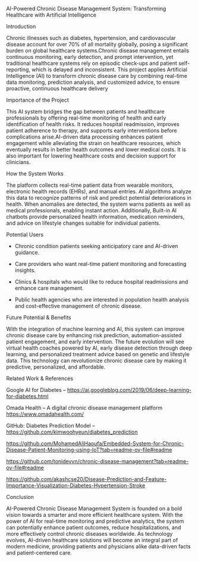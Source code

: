 AI-Powered Chronic Disease Management System: Transforming Healthcare with Artificial Intelligence 

 

Introduction 

Chronic illnesses such as diabetes, hypertension, and cardiovascular disease account for over 70% of all mortality globally, posing a significant burden on global healthcare systems.Chronic disease management entails continuous monitoring, early detection, and prompt intervention, yet traditional healthcare systems rely on episodic check-ups and patient self-reporting, which is delayed and inconsistent. This project applies Artificial Intelligence (AI) to transform chronic disease care by combining real-time data monitoring, prediction analysis, and customized advice, to ensure proactive, continuous healthcare delivery

 

Importance of the Project 

This AI system bridges the gap between patients and healthcare professionals by offering real-time monitoring of health and early identification of health risks. It reduces hospital readmission, improves patient adherence to therapy, and supports early interventions before complications arise.AI-driven data processing enhances patient engagement while alleviating the strain on healthcare resources, which eventually results in better health outcomes and lower medical costs. It is also important for lowering healthcare costs and decision support for clinicians.

 

How the System Works 

The platform collects real-time patient data from wearable monitors, electronic health records (EHRs), and manual entries. AI algorithms analyze this data to recognize patterns of risk and predict potential deteriorations in health. When anomalies are detected, the system warns patients as well as medical professionals, enabling instant action. Additionally, Built-in AI chatbots provide personalized health information, medication reminders, and advice on lifestyle changes suitable for individual patients. 

 

Potential Users 

- Chronic condition patients seeking anticipatory care and AI-driven guidance. 

- Care providers who want real-time patient monitoring and forecasting insights. 

- Clinics & hospitals who would like to reduce hospital readmissions and enhance care management. 

- Public health agencies who are interested in population health analysis and cost-effective management of chronic disease. 

 

 Future Potential & Benefits 

With the integration of machine learning and AI, this system can improve chronic disease care by enhancing risk prediction, automation-assisted patient engagement, and early intervention. The future evolution will see virtual health coaches powered by AI, early disease detection through deep learning, and personalized treatment advice based on genetic and lifestyle data. This technology can revolutionize chronic disease care by making it predictive, personalized, and affordable. 

 

 Related Work & References 

Google AI for Diabetes – https://ai.googleblog.com/2019/06/deep-learning-for-diabetes.html 

Omada Health – A digital chronic disease management platform https://www.omadahealth.com/ 

GitHub: Diabetes Prediction Model – https://github.com/kimwoohyeun/diabetes_prediction 

https://github.com/MohamedAliHaoufa/Embedded-System-for-Chronic-Disease-Patient-Monitoring-using-IoT?tab=readme-ov-file#readme 

https://github.com/tonidevvn/chronic-disease-management?tab=readme-ov-file#readme  

https://github.com/akashcse20/Disease-Prediction-and-Feature-Importance-Visualization-Diabetes-Hypertension-Stroke

 

 Conclusion 

AI-Powered Chronic Disease Management System is founded on a bold vision towards a smarter and more efficient healthcare system. With the power of AI for real-time monitoring and predictive analytics, the system can potentially enhance patient outcomes, reduce hospitalizations, and more effectively control chronic diseases worldwide. As technology evolves, AI-driven healthcare solutions will become an integral part of modern medicine, providing patients and physicians alike data-driven facts and patient-centered care. 

 
